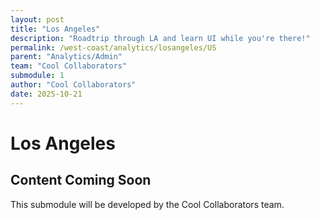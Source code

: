 ```yaml
---
layout: post
title: "Los Angeles"
description: "Roadtrip through LA and learn UI while you're there!"
permalink: /west-coast/analytics/losangeles/US
parent: "Analytics/Admin"
team: "Cool Collaborators"
submodule: 1
author: "Cool Collaborators"
date: 2025-10-21
---
```


# Los Angeles 

## Content Coming Soon
This submodule will be developed by the Cool Collaborators team. 